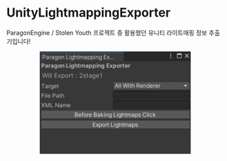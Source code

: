 # UnityLightmappingExporter

ParagonEngine / Stolen Youth 프로젝트 중 활용했던 유니티 라이트매핑 정보 추출기입니다!

<p align="center">
  <img src="LightmappingExporter.png" width="350" title="screenshot">
</p>

